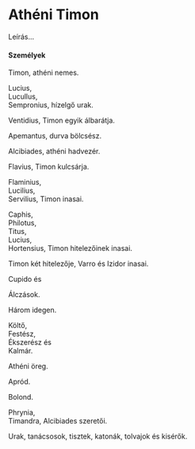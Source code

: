 <!-- ======================================================================
--- Search engine
title:          Athéni Timon
keywords:       Timon, Athén, tragédia
description:    William Shakespeare: Athéni Timon.
--- Menu system
order:          20
text:           Athéni Timon
hidden:         false
umbel:          false
--- Page properties
id:             /tragedies/timon-of-athens
document:       
layout:         layout-2-left
$-left:         play-list
searchable:     true
======================================================================= -->

# Athéni Timon

Leírás...

#### Személyek

Timon, athéni nemes.

Lucius,  
Lucullus,  
Sempronius, hízelgő urak.

Ventidius, Timon egyik álbarátja.

Apemantus, durva bölcsész.

Alcibiades, athéni hadvezér.

Flavius, Timon kulcsárja.

Flaminius,  
Lucilius,  
Servilius, Timon inasai.

Caphis,  
Philotus,  
Titus,  
Lucius,  
Hortensius, Timon hitelezőinek inasai.

Timon két hitelezője, Varro és Izidor inasai.

Cupido és

Álczások.

Három idegen.

Költő,  
Festész,  
Ékszerész és  
Kalmár.

Athéni öreg.

Apród.

Bolond.

Phrynia,  
Timandra, Alcibiades szeretői.

Urak, tanácsosok, tisztek, katonák, tolvajok és kisérők.
